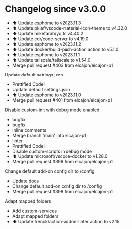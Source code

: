 # Changelog since v3.0.0
- ⬆️ Update esphome to v2023.11.3 
- ⬆️ Update pkief/vscode-material-icon-theme to v4.32.0 
- ⬆️ Update mikefarah/yq to v4.40.2 
- ⬆️ Update cdr/code-server to v4.19.0 
- ⬆️ Update esphome to v2023.11.2 
- ⬆️ Update docker/build-push-action action to v5.1.0 
- ⬆️ Update esphome to v2023.11.1 
- ⬆️ Update tailscale/tailscale to v1.54.0 
- Merge pull request #403 from elcajon/elcajon-p1

Update default settings.json 
- Prettified Code! 
- Update default settings.json 
- ⬆️ Update esphome to v2023.11.0 
- Merge pull request #401 from elcajon/elcajon-p1

Disable custom-init with debug mode enabled 
- bugfix 
- bugfix 
- inline comments 
- Merge branch 'main' into elcajon-p1 
- linter 
- Prettified Code! 
- Disable custom-scripts in debug mode 
- ⬆️ Update microsoft/vscode-docker to v1.28.0 
- Merge pull request #399 from elcajon/elcajon-p1

Change default add-on config dir to /config 
- Update docs 
- Change default add-on config dir to /config 
- Merge pull request #398 from elcajon/elcajon-p1

Adapt mapped folders 
- Add custom-services 
- Adapt mapped folders 
- ⬆️ Update frenck/action-addon-linter action to v2.15 

